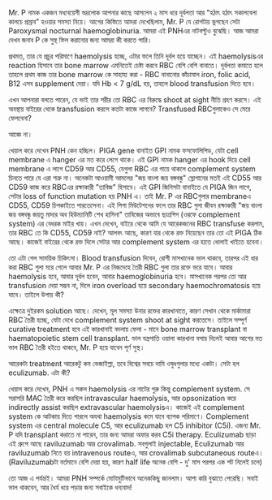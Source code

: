 Mr. P নামক একজন মধ্যবয়েসী ভদ্রলোক আপনার কাছে আসলেন ২ মাস ধরে দূর্বলতা আর "হঠাৎ হঠাৎ  সকালবেলা কালচে প্রস্রাব" হওয়ার সমস্যা নিয়ে। আগের কিস্তিতে আমরা দেখেছিলাম, Mr. P যে রোগটায় ভুগছেন সেটা Paroxysmal nocturnal haemoglobinuria. আমরা এই PNHএর নাটবল্টুও বুঝেছি। আজ আমরা দেখব জনাব P কে সুস্থ ফিল করানোর জন্য আমরা কী করতে পারি।

প্রথমত, তার যে প্রচুর পরিমাণে haemolysis হচ্ছে, এটার ফলে তিনি দূর্বল হয়ে যাচ্ছেন। এই haemolysisএর reaction হিসাবে তার bone marrow এমনিতেই চেষ্টা করবে RBC বেশি বেশি বানাতে। দূর্বলতা কমাতে হলে তাহলে প্রথম কাজ তার bone marrow কে সাহায্য করা - RBC বানানোর কাঁচামাল iron, folic acid, B12 এসব supplement দেয়া। যদি Hb < 7 g/dL হয়, তাহলে blood transfusion দিতে হবে। 

এখন আপনারা বলতে পারেন, যে ভাই তার শরীর তো RBC এর বিরুদ্ধে shoot at sight নীতি গ্রহণ করসে। এই অবস্থায় বাইরের থেকে transfusion করলে কতটা কাজে লাগবে? Transfused RBCগুলাকেও সে মেরে ফেলবেনা?

আজ্ঞে না। 

খেয়াল করে দেখেন PNH কেন হচ্ছিল। PIGA gene বানাইত GPI নামক ফসফোলিপিড, যেটা cell membrane এ hanger এর মত করে লেগে থাকে। এই GPI নামক hanger এর hook দিয়ে cell membrane এ লাগে CD59 আর CD55, যেগুলা RBC এর গায়ে থাকলে complement system চিনতে পারে যে এরা শত্রু না। অনেকটা আওয়ামী আমলের "জয় বাংলা জয় বঙ্গবন্ধু" স্লোগানের মতই এই CD55 আর CD59 কাজ করে RBCএর রক্ষাকারী "তাবিজ" হিসাবে। এই GPI জিনিসটা বানাইতে যে PIGA জিন লাগে, সেটার loss of function mutation হয় PNH এ। তাই Mr. P এর RBCগুলার membraneএ CD55, CD59 চিপকাইতে পারতেসেনা। এই পিগা মিউটেশনের ফলে তার RBC গুলা জীবন রক্ষাকারী "জয় বাংলা জয় বঙ্গবন্ধু জয়তু মাদার অব হিউম্যানিটি শেখ হাসিনা" তাবিজের অভাবে ছাত্রপিগ (ওরফে complement system) এর বেধরক মাইর খায়। এখন দেখেন, বাইরে থেকে আমি যে আরেকজনের RBC transfuse করলাম, তার RBC তে কি CD55, CD59 নাই? আলবৎ আছে, কারণ যার থেকে রক্ত নিয়েছেন তার তো এই PIGA ঠিক আছে। কাজেই বাইরের থেকে রক্ত দিলে সেটার আর complement system এর হাতে ধোলাই খাইতে হবেনা।

তো এটা গেল সাময়িক চিকিৎসা। Blood transfusion দিবেন, রোগী মাসখানেক ভাল থাকবে, তারপর এই ধার করা RBC গুলা মরে গেলে আবার Mr. P এর নিজদেহে তৈরী RBC গুলা তার রক্তে ভরে যাবে। আবার haemolysis হবে, আবার দূর্বল হবেন, আবার haemoglobinuria হবে। মাসখানেক পরপর তো আর transfusion দেয়া সম্ভব না, দিলে iron overload হয়ে secondary haemochromatosis হয়ে যাবে। তাইলে উপায় কী?

এক্ষেত্রে দুইরকম solution আছে। দেখেন, মূল সমস্যা উনার রক্তের কারখানাতে, কারণ সেখান থেকে মার্কামারা RBC তৈরী হচ্ছে, যেটা দেখে complement system shoot at sight করতেসে। তাইলে সম্পূর্ণ curative treatment হবে এই কারখানাই বদলায় ফেলা - মানে bone marrow transplant বা haematopoietic stem cell transplant. ভাল যন্ত্রপাতি ওয়ালা কারখানা বসায় দিলেই আবার আগের মত ভাল RBC তৈরী হইতে থাকবে, Mr. P হয়ে যাবেন পূর্ণ সুস্থ। 

আরেকটা treatment আরেকটু কম ভেজাইল্লা, তবে বিশ্বের সবচে দামি ওষুধগুলার মধ্যে একটা। সেটা হল eculizumab. এটা কী?

খেয়াল করে দেখেন, PNH এ সকল haemolysis এর নাটের গুরু কিন্তু complement system. সে সরাসরি MAC তৈরী করে করছিল intravascular haemolysis, আর opsonization করে indirectly assist করছিল extravascular haemolysisএ। কাজেই এই complement system কে আটকায় দিতে পারলে অযথা haemolysis কমে যাবে ব্যাপক পরিমাণে। Complement system এর central molecule C5, আর eculizumab হল C5 inhibitor (C5i). এজন্য Mr. P যদি transplant করাতে না পারেন, তার জন্য আমরা অফার করব C5i therapy. Eculizumab ছাড়া এই গ্রুপে আছে raviluzumab আর crovalimab. সবগুলাই injectable, Eculizumab আর raviluzumab নিতে হয় intravenous routeএ, আর crovalimab subcutaneous routeএ। (Raviluzumabটা বর্তমানে বেশি দেয়া হয়, কারণ half life অনেক বেশি - দু' মাস পরপর এক শট নিলেই চলে)

তো আজ এ পর্যন্তই। আমরা PNH সম্পর্কে মোটামুটিভাবে অনেককিছু জানলাম। আশা করি বুঝাতে পেরেছি। সবাই ভাল থাকবেন, আর ধৈর্য ধরে পড়ার জন্য সবাইকে ধন্যবাদ!
